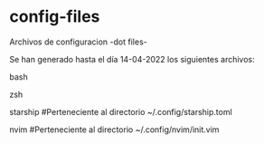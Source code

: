 # config-files
Archivos de configuracion -dot files-

Se han generado hasta el día 14-04-2022 los siguientes archivos:

bash

zsh

starship        #Perteneciente al directorio ~/.config/starship.toml

nvim            #Perteneciente al directorio ~/.config/nvim/init.vim
